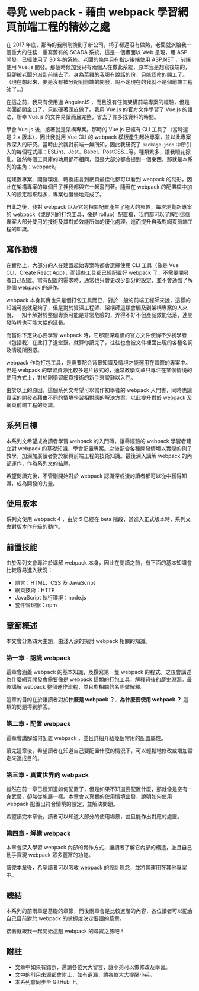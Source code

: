 # 尋覓 webpack - 藉由 webpack 學習網頁前端工程的精妙之處

在 2017 年底，那時的我剛剛換到了新公司，椅子都還沒有做熱，老闆就派給我一個重大的任務：重寫舊有的 SCADA 系統，這是一個畫面以 Web 呈現，用 ASP 開發，已經使用了 30 年的系統。老闆的條件只有指定後端使用 ASP.NET ，前端使用 Vue.js 開發。那個時候加我只有兩個人在做此系統，原本我是想寫後端的，但卻被老闆分派到前端去了。身為菜雞的我哪有說話的份，只能認命的開工了。（現在想起來，要是沒有被分配到前端的開發，說不定現在的我就不是個前端工程師了...）

在這之前，我只有使用過 AngularJS ，而且沒有任何架構前端專案的經驗，但是老闆都開金口了，只能硬著頭皮做了。我用 Vue.js 的官方文件學習了 Vue.js 的語法，所幸 Vue.js 的文件易讀而且完整，省去了許多找資料的時間。

學會 Vue.js 後，接著就是架構專案。那時的 Vue.js 已經有 CLI 工具了（當時還是 2.x 版本），因此我就用 Vue CLI 的 webpack 模板產生起始專案，並以此專案做深入的研究。當時由於我對前端一無所知，因此我研究了 `package.json` 中所引入的每個程式庫：ESLint、Jest、Babel、PostCSS...等，種類繁多，讓我眼花撩亂。雖然每個工具庫的功用都不相同，但是大部分都會提到一個東西，那就是本系列的主角：webpack。

從建置專案、開發環境、轉換語言到網頁最佳化都可以看到 webpack 的蹤影，因此在架構專案的每個日子裡我都與它一起奮鬥著。隨著在 webpack 的配置檔中加入的設定越來越多，專案也慢慢地完成了。

自此之後，我對 webpack 以及它的相關配置產生了極大的興趣，每次瀏覽新專案的 webpack（或是別的打包工具，像是 rollup）配置檔，我們都可以了解到這個專案大部分使用的技術及其對於效能所做的優化處理，進而提升自我對網頁前端工程的知識。

## 寫作動機

在實務上，大部分的人在建置起始專案時都會選擇使用 CLI 工具（像是 Vue CLI、Create React App），而這些工具都已經配置好 webpack 了，不需要開發者自己配置。當有配置的需求時，通常也只會更改少部分的設定，並不會通盤了解整個 webpack 的運作。

webpack 本身其實也只是個打包工具而已，對於一般的前端工程師來說，這樣的知識可能就足夠了，但是對於資深工程師、架構師這類會觸及到架構專案的人來說，一知半解對於整個專案可能是非常危險的，弄得不好不但產品效能低落，連開發時程也可能大幅的延長。

而當你下定決心要學習 webpack 時，它那艱深難讀的官方文件使得不少初學者（包括我）在此打了退堂鼓。就算你讀完了，往往也會被文件裡面出現的各種名詞及情境所困惑。

webpack 作為打包工具，是需要配合背景知識及情境才能運用在實際的專案中。但是 webpack 的學習資源比較多是片段式的，通常教學文章只專注在某個情境的使用方式上，對於剛學習網頁技術的新手來說難以入門。

由於以上的原因，這個系列文希望可以當作初學者的 webpack 入門書，同時也讓資深的開發者藉由不同的情境學習相對應的解決方案，以此提升對於 webpack 及網頁前端工程的認識。

## 系列目標

本系列文希望成為讀者學習 webpack 的入門磚，讓零經驗的 webpack 學習者建立對 webpack 的基礎知識，學會配置專案。之後配合各種開發情境以實際的例子教學，加深加廣讀者對於網頁前端工程的技術知識。最後深入講解 webpack 的內部運作，作為系列文的結尾。

希望閱讀完後，不管剛開始對於 webpack 認識深或淺的讀者都可以從中獲得知識，成為開發的力量。

## 使用版本

系列文使用 webpack 4 ，由於 5 已經在 beta 階段，當進入正式版本時，系列文會對版本作升級的動作。

## 前置技能

由於系列文會專注於講解 webpack 本身，因此在閱讀之前，有下面的基本知識會比較容易進入狀況：

- 語言：HTML、CSS 及 JavaScript
- 網頁技術：HTTP
- JavaScript 執行環境：node.js
- 套件管理器：npm

## 章節概述

本文會分為四大主題，由淺入深的探討 webpack 相關的知識。

### 第一章 - 認識 webpack

這章會涵蓋 webpack 的基本知識，及撰寫第一隻 webpack 的程式。之後會講述為什麼網頁開發會需要像是 webpack 這類的打包工具，解釋背後的歷史淵源。最後講解 webpack 整個運作流程，並且對相關的名詞做解釋。

這章的目的在於讓讀者對於**什麼是 webpack ？**、**為什麼要使用 webpack ？** 這類的問題得到解答。

### 第二章 - 配置 webpack

這章會講解如何配置 webpack ，並且詳細介紹幾個常用的配置屬性。

讀完這章後，希望讀者在知道自己要配置什麼的情況下，可以輕鬆地修改或增加設定來達成目的。

### 第三章 - 真實世界的 webpack

雖然在前一章已經知道如何配置了，但是如果不知道要配置什麼，那就像是空有一身武藝，卻無從施展一樣。本章會以真實的使用情境出發，說明如何使用 webpack 配置出符合情境的設定，並解決問題。

希望讀完本章後，讀者可以知道大部分的使用場景，並且能作出對應的處置。

### 第四章 - 解構 webpack

本章會深入學習 webpack 內部的實作方式，讓讀者了解它內部的構造，並且自己動手實現 webpack 眾多豐富的功能。

讀完本章後，希望讀者可以吸收 webpack 的設計理念，並將其運用在其他專案中。

## 總結

本系列的前兩章是基礎的章節，而後兩章會是比較進階的內容，各位讀者可以配合自己目前對於 webpack 的掌握度決定要讀的篇章。

接著就跟我一起開始這趟 webpack 的尋寶之旅吧！

## 附註

- 文章中如果有錯誤，還請各位大大留言，讓小弟可以做修改及學習。
- 文中的引用來源都會附上，如有遺漏，請各位大大提醒小弟。
- 本系列會同步至 GitHub 上。
